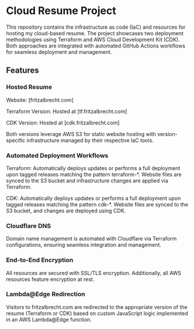 # Cloud Resume Project
This repository contains the infrastructure as code (IaC) and resources for hosting my cloud-based resume. The project showcases two deployment methodologies using Terraform and AWS Cloud Development Kit (CDK). Both approaches are integrated with automated GitHub Actions workflows for seamless deployment and management.

## Features
### Hosted Resume
Website: [fritzalbrecht.com]

Terraform Version: Hosted at [tf.fritzalbrecht.com]

CDK Version: Hosted at [cdk.fritzalbrecht.com]

Both versions leverage AWS S3 for static website hosting with version-specific infrastructure managed by their respective IaC tools.

### Automated Deployment Workflows
Terraform: Automatically deploys updates or performs a full deployment upon tagged releases matching the pattern terraform-*. Website files are synced to the S3 bucket and infrastructure changes are applied via Terraform.

CDK: Automatically deploys updates or performs a full deployment upon tagged releases matching the pattern cdk-*. Website files are synced to the S3 bucket, and changes are deployed using CDK.

### Cloudflare DNS
Domain name management is automated with Cloudflare via Terraform configurations, ensuring seamless integration and management.

### End-to-End Encryption
All resources are secured with SSL/TLS encryption. Additionally, all AWS resources feature encryption at rest.

### Lambda@Edge Redirection
Visitors to fritzalbrecht.com are redirected to the appropriate version of the resume (Terraform or CDK) based on custom JavaScript logic implemented in an AWS Lambda@Edge function.
